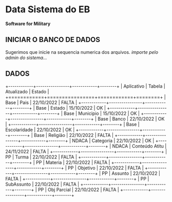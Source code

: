 # Data Sistema do EB
**Software for Military**


INICIAR O BANCO DE DADOS
------------------------
Sugerimos que inicie na sequencia numerica dos arquivos.
*importe pelo admin do sistema...*

DADOS
-----
+------------+----------------+------------+--------+
| Aplicativo |    Tabela      | Atualizado | Estado |
+============+================+============+========+
| Base       | Pais           | 22/10/2022 | FALTA  |
+------------+----------------+------------+--------+
| Base       | Estado         | 15/10/2022 |   OK   |
+------------+----------------+------------+--------+
| Base       | Municipio      | 15/10/2022 |   OK   |
+------------+----------------+------------+--------+
| Base       | Banco          | 22/10/2022 |   OK   |
+------------+----------------+------------+--------+
| Base       | Escolaridade   | 22/10/2022 |   OK   |
+------------+----------------+------------+--------+
| Base       | Religião       | 22/10/2022 | FALTA  |
+------------+----------------+------------+--------+
| NDACA      | Categoria      | 22/10/2022 |   OK   |
+------------+----------------+------------+--------+
| NDACA      | Conteúdo Atitu | 24/11/2022 | FALTA  |
+------------+----------------+------------+--------+
| PP         | Turma          | 22/10/2022 | FALTA  |
+------------+----------------+------------+--------+
| PP         | Materia        | 22/10/2022 | FALTA  |
+------------+----------------+------------+--------+
| PP         | Objetivo       | 22/10/2022 | FALTA  |
+------------+----------------+------------+--------+
| PP         | Assunto        | 22/10/2022 | FALTA  |
+------------+----------------+------------+--------+
| PP         | SubAssunto     | 22/10/2022 | FALTA  |
+------------+----------------+------------+--------+
| PP         | Obj Parcial    | 22/10/2022 | FALTA  |
+------------+----------------+------------+--------+